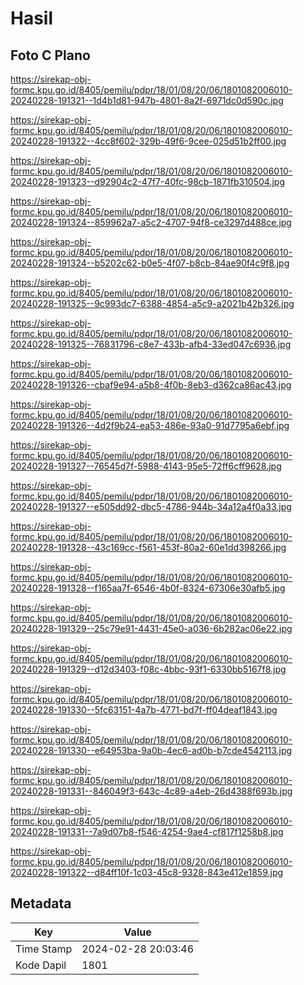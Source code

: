 # Hasil

## Foto C Plano

https://sirekap-obj-formc.kpu.go.id/8405/pemilu/pdpr/18/01/08/20/06/1801082006010-20240228-191321--1d4b1d81-947b-4801-8a2f-6971dc0d590c.jpg

https://sirekap-obj-formc.kpu.go.id/8405/pemilu/pdpr/18/01/08/20/06/1801082006010-20240228-191322--4cc8f602-329b-49f6-9cee-025d51b2ff00.jpg

https://sirekap-obj-formc.kpu.go.id/8405/pemilu/pdpr/18/01/08/20/06/1801082006010-20240228-191323--d92904c2-47f7-40fc-98cb-1871fb310504.jpg

https://sirekap-obj-formc.kpu.go.id/8405/pemilu/pdpr/18/01/08/20/06/1801082006010-20240228-191324--859962a7-a5c2-4707-94f8-ce3297d488ce.jpg

https://sirekap-obj-formc.kpu.go.id/8405/pemilu/pdpr/18/01/08/20/06/1801082006010-20240228-191324--b5202c62-b0e5-4f07-b8cb-84ae90f4c9f8.jpg

https://sirekap-obj-formc.kpu.go.id/8405/pemilu/pdpr/18/01/08/20/06/1801082006010-20240228-191325--9c993dc7-6388-4854-a5c9-a2021b42b326.jpg

https://sirekap-obj-formc.kpu.go.id/8405/pemilu/pdpr/18/01/08/20/06/1801082006010-20240228-191325--76831796-c8e7-433b-afb4-33ed047c6936.jpg

https://sirekap-obj-formc.kpu.go.id/8405/pemilu/pdpr/18/01/08/20/06/1801082006010-20240228-191326--cbaf9e94-a5b8-4f0b-8eb3-d362ca86ac43.jpg

https://sirekap-obj-formc.kpu.go.id/8405/pemilu/pdpr/18/01/08/20/06/1801082006010-20240228-191326--4d2f9b24-ea53-486e-93a0-91d7795a6ebf.jpg

https://sirekap-obj-formc.kpu.go.id/8405/pemilu/pdpr/18/01/08/20/06/1801082006010-20240228-191327--76545d7f-5988-4143-95e5-72ff6cff9628.jpg

https://sirekap-obj-formc.kpu.go.id/8405/pemilu/pdpr/18/01/08/20/06/1801082006010-20240228-191327--e505dd92-dbc5-4786-944b-34a12a4f0a33.jpg

https://sirekap-obj-formc.kpu.go.id/8405/pemilu/pdpr/18/01/08/20/06/1801082006010-20240228-191328--43c169cc-f561-453f-80a2-60e1dd398266.jpg

https://sirekap-obj-formc.kpu.go.id/8405/pemilu/pdpr/18/01/08/20/06/1801082006010-20240228-191328--f165aa7f-6546-4b0f-8324-67306e30afb5.jpg

https://sirekap-obj-formc.kpu.go.id/8405/pemilu/pdpr/18/01/08/20/06/1801082006010-20240228-191329--25c79e91-4431-45e0-a036-6b282ac06e22.jpg

https://sirekap-obj-formc.kpu.go.id/8405/pemilu/pdpr/18/01/08/20/06/1801082006010-20240228-191329--d12d3403-f08c-4bbc-93f1-6330bb5167f8.jpg

https://sirekap-obj-formc.kpu.go.id/8405/pemilu/pdpr/18/01/08/20/06/1801082006010-20240228-191330--5fc63151-4a7b-4771-bd7f-ff04deaf1843.jpg

https://sirekap-obj-formc.kpu.go.id/8405/pemilu/pdpr/18/01/08/20/06/1801082006010-20240228-191330--e64953ba-9a0b-4ec6-ad0b-b7cde4542113.jpg

https://sirekap-obj-formc.kpu.go.id/8405/pemilu/pdpr/18/01/08/20/06/1801082006010-20240228-191331--846049f3-643c-4c89-a4eb-26d4388f693b.jpg

https://sirekap-obj-formc.kpu.go.id/8405/pemilu/pdpr/18/01/08/20/06/1801082006010-20240228-191331--7a9d07b8-f546-4254-9ae4-cf817f1258b8.jpg

https://sirekap-obj-formc.kpu.go.id/8405/pemilu/pdpr/18/01/08/20/06/1801082006010-20240228-191322--d84ff10f-1c03-45c8-9328-843e412e1859.jpg


## Metadata

| Key        | Value               |
| ---------- | ------------------- |
| Time Stamp | 2024-02-28 20:03:46 |
| Kode Dapil | 1801                |



